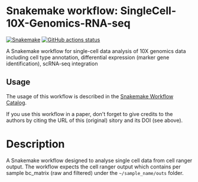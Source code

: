 # Snakemake workflow: SingleCell-10X-Genomics-RNA-seq

[![Snakemake](https://img.shields.io/badge/snakemake-≥6.3.0-brightgreen.svg)](https://snakemake.github.io)
[![GitHub actions status](https://github.com/manuelphilip/Single-cell-analysis-Snakemake-workflow/workflows/Tests/badge.svg?branch=main)](https://github.com/manuelphilip/Single-cell-analysis-Snakemake-workflow/actions?query=branch%3Amain+workflow%3ATests)


A Snakemake workflow for single-cell data analysis of 10X genomics data including cell type annotation, differential expression (marker gene identification), scRNA-seq integration


## Usage

The usage of this workflow is described in the [Snakemake Workflow Catalog](https://snakemake.github.io/snakemake-workflow-catalog/?usage=<manuelphilip>%2F<Single-cell-analysis-Snakemake-workflow>).

If you use this workflow in a paper, don't forget to give credits to the authors by citing the URL of this (original) <Single-cell-analysis-Snakemake-workflow>sitory and its DOI (see above).

# Description
 A Snakemake workflow designed to analyse single cell data from cell ranger output. The workflow expects the cell ranger output which contains per sample bc_matrix (raw and filtered) under the `~/sample_name/outs` folder.

